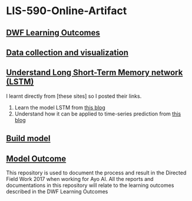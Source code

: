 # LIS-590-Online-Artifact

## [DWF Learning Outcomes](https://drive.google.com/open?id=0B1mHNX2rOBrHd0FBMUkzYzBIVGM)
## [Data collection and visualization](https://drive.google.com/file/d/1FCQQaBwcPm7AWDpKkueLAyYE1qz7c2MN/view)
## [Understand Long Short-Term Memory network (LSTM)](https://deeplearning4j.org/lstm.html)
I learnt directly from [these sites] so I posted their links.
1. Learn the model LSTM from [this blog](http://colah.github.io/posts/2015-08-Understanding-LSTMs/)
2. Understand how it can be applied to time-series prediction from [this blog](https://machinelearningmastery.com/time-series-prediction-lstm-recurrent-neural-networks-python-keras/)
## [Build model](https://drive.google.com/file/d/1nkPgtrK0CulRFWE_9ORTELG4StLDobpZ/view)
## [Model Outcome](https://drive.google.com/file/d/1W_KTcr1zMd8TRne1FfWZYxLwSZifJILc/view)


This repository is used to document the process and result in the Directed Field Work 2017 when working for Ayo AI. 
All the reports and documentations in this repository will relate to the learning outcomes described in the DWF Learning Outcomes
